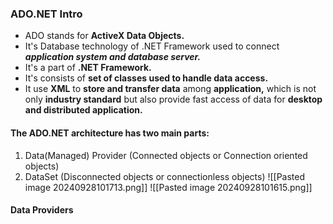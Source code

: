 ### **ADO.NET Intro**
- ADO stands for **ActiveX Data Objects.**
- It's Database technology of .NET Framework used to connect ***application system and database server.***
- It's a part of **.NET Framework.**
- It's consists of **set of classes used to handle data access.**
- It use **XML** to **store and transfer data** among **application,** which is not only **industry standard** but also provide fast access of data for **desktop  and distributed application.** 
#### The ADO.NET architecture has two main parts:
1. Data(Managed) Provider (Connected objects or Connection oriented objects)
2. DataSet (Disconnected objects or connectionless objects)
![[Pasted image 20240928101713.png]]
![[Pasted image 20240928101615.png]]

#### Data Providers
